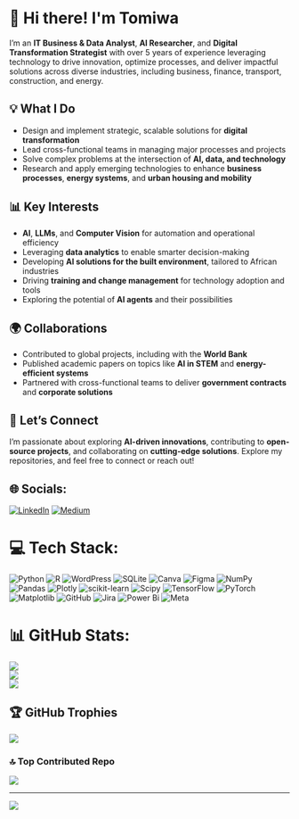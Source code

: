 # 👋 Hi there! I'm Tomiwa

I’m an **IT Business & Data Analyst**, **AI Researcher**, and **Digital Transformation Strategist** with over 5 years of experience leveraging technology to drive innovation, optimize processes, and deliver impactful solutions across diverse industries, including business, finance, transport, construction, and energy.

## 💡 What I Do
- Design and implement strategic, scalable solutions for **digital transformation**  
- Lead cross-functional teams in managing major processes and projects  
- Solve complex problems at the intersection of **AI, data, and technology**  
- Research and apply emerging technologies to enhance **business processes**, **energy systems**, and **urban housing and mobility**

## 📊 Key Interests
- **AI**, **LLMs**, and **Computer Vision** for automation and operational efficiency  
- Leveraging **data analytics** to enable smarter decision-making  
- Developing **AI solutions for the built environment**, tailored to African industries  
- Driving **training and change management** for technology adoption and tools  
- Exploring the potential of **AI agents** and their possibilities  

## 🌍 Collaborations
- Contributed to global projects, including with the **World Bank**  
- Published academic papers on topics like **AI in STEM** and **energy-efficient systems**  
- Partnered with cross-functional teams to deliver **government contracts** and **corporate solutions**

## 🚀 Let’s Connect
I’m passionate about exploring **AI-driven innovations**, contributing to **open-source projects**, and collaborating on **cutting-edge solutions**. Explore my repositories, and feel free to connect or reach out!

## 🌐 Socials:
[![LinkedIn](https://img.shields.io/badge/LinkedIn-%230077B5.svg?logo=linkedin&logoColor=white)](https://linkedin.com/in/https://www.linkedin.com/in/tomiwa-adegbite-836902113/) [![Medium](https://img.shields.io/badge/Medium-12100E?logo=medium&logoColor=white)](https://medium.com/@https://medium.com/@adegbitetomiwa) 

# 💻 Tech Stack:
![Python](https://img.shields.io/badge/python-3670A0?style=for-the-badge&logo=python&logoColor=ffdd54) ![R](https://img.shields.io/badge/r-%23276DC3.svg?style=for-the-badge&logo=r&logoColor=white) ![WordPress](https://img.shields.io/badge/WordPress-%23117AC9.svg?style=for-the-badge&logo=WordPress&logoColor=white) ![SQLite](https://img.shields.io/badge/sqlite-%2307405e.svg?style=for-the-badge&logo=sqlite&logoColor=white) ![Canva](https://img.shields.io/badge/Canva-%2300C4CC.svg?style=for-the-badge&logo=Canva&logoColor=white) ![Figma](https://img.shields.io/badge/figma-%23F24E1E.svg?style=for-the-badge&logo=figma&logoColor=white) ![NumPy](https://img.shields.io/badge/numpy-%23013243.svg?style=for-the-badge&logo=numpy&logoColor=white) ![Pandas](https://img.shields.io/badge/pandas-%23150458.svg?style=for-the-badge&logo=pandas&logoColor=white) ![Plotly](https://img.shields.io/badge/Plotly-%233F4F75.svg?style=for-the-badge&logo=plotly&logoColor=white) ![scikit-learn](https://img.shields.io/badge/scikit--learn-%23F7931E.svg?style=for-the-badge&logo=scikit-learn&logoColor=white) ![Scipy](https://img.shields.io/badge/SciPy-%230C55A5.svg?style=for-the-badge&logo=scipy&logoColor=%white) ![TensorFlow](https://img.shields.io/badge/TensorFlow-%23FF6F00.svg?style=for-the-badge&logo=TensorFlow&logoColor=white) ![PyTorch](https://img.shields.io/badge/PyTorch-%23EE4C2C.svg?style=for-the-badge&logo=PyTorch&logoColor=white) ![Matplotlib](https://img.shields.io/badge/Matplotlib-%23ffffff.svg?style=for-the-badge&logo=Matplotlib&logoColor=black) ![GitHub](https://img.shields.io/badge/github-%23121011.svg?style=for-the-badge&logo=github&logoColor=white) ![Jira](https://img.shields.io/badge/jira-%230A0FFF.svg?style=for-the-badge&logo=jira&logoColor=white) ![Power Bi](https://img.shields.io/badge/power_bi-F2C811?style=for-the-badge&logo=powerbi&logoColor=black) ![Meta](https://img.shields.io/badge/Meta-%230467DF.svg?style=for-the-badge&logo=Meta&logoColor=white)
# 📊 GitHub Stats:
![](https://github-readme-stats.vercel.app/api?username=boldmove&theme=dark&hide_border=false&include_all_commits=false&count_private=false)<br/>
![](https://github-readme-streak-stats.herokuapp.com/?user=boldmove&theme=dark&hide_border=false)<br/>
![](https://github-readme-stats.vercel.app/api/top-langs/?username=boldmove&theme=dark&hide_border=false&include_all_commits=false&count_private=false&layout=compact)

## 🏆 GitHub Trophies
![](https://github-profile-trophy.vercel.app/?username=boldmove&theme=radical&no-frame=false&no-bg=false&margin-w=4)

### 🔝 Top Contributed Repo
![](https://github-contributor-stats.vercel.app/api?username=boldmove&limit=5&theme=dark&combine_all_yearly_contributions=true)

---
[![](https://visitcount.itsvg.in/api?id=boldmove&icon=0&color=0)](https://visitcount.itsvg.in)

<!-- Proudly created with GPRM ( https://gprm.itsvg.in ) -->
